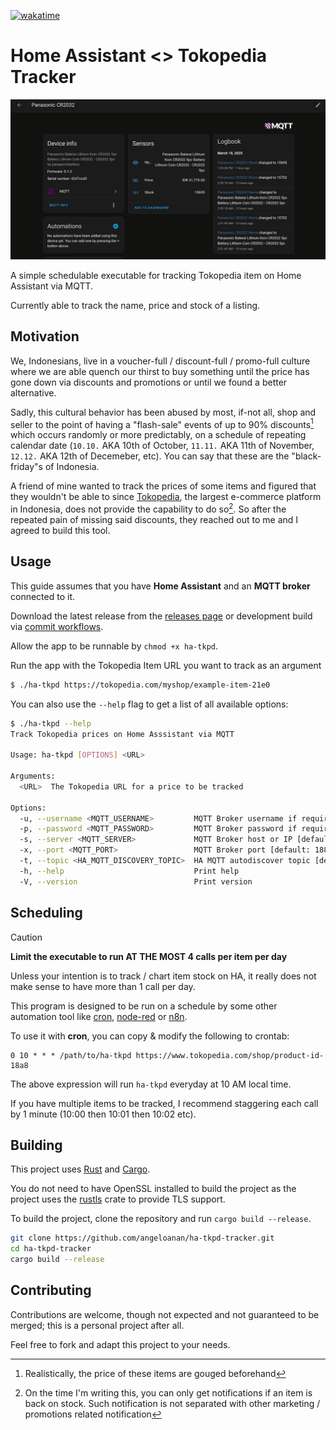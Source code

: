 [![wakatime](https://wakatime.com/badge/github/angeloanan/ha-tkpd-tracker.svg)](https://wakatime.com/badge/github/angeloanan/ha-tkpd-tracker)

# Home Assistant <> Tokopedia Tracker

![Image preview](./.github/images/preview.webp)

A simple schedulable executable for tracking Tokopedia item on Home Assistant via MQTT.

Currently able to track the name, price and stock of a listing.

## Motivation

We, Indonesians, live in a voucher-full / discount-full / promo-full culture where we are able quench our thirst to buy something until the price has gone down via discounts and promotions or until we found a better alternative.

Sadly, this cultural behavior has been abused by most, if-not all, shop and seller to the point of having a "flash-sale" events of up to 90% discounts[^1] which occurs randomly or more predictably, on a schedule of repeating calendar date (`10.10.` AKA 10th of October, `11.11.` AKA 11th of November, `12.12.` AKA 12th of Decemeber, etc). You can say that these are the "black-friday"s of Indonesia.

A friend of mine wanted to track the prices of some items and figured that they wouldn't be able to since [Tokopedia](https://tokopedia.com), the largest e-commerce platform in Indonesia, does not provide the capability to do so[^2]. So after the repeated pain of missing said discounts, they reached out to me and I agreed to build this tool.

## Usage

This guide assumes that you have **Home Assistant** and an **MQTT broker** connected to it.

Download the latest release from the [releases page](https://github.com/angeloanan/ha-tkpd-tracker/releases) or development build via [commit workflows](https://github.com/angeloanan/ha-tkpd-tracker/actions/workflows/dev.yml).

Allow the app to be runnable by `chmod +x ha-tkpd`.

Run the app with the Tokopedia Item URL you want to track as an argument

```sh
$ ./ha-tkpd https://tokopedia.com/myshop/example-item-21e0
```

You can also use the `--help` flag to get a list of all available options:

```bash
$ ./ha-tkpd --help
Track Tokopedia prices on Home Asssistant via MQTT

Usage: ha-tkpd [OPTIONS] <URL>

Arguments:
  <URL>  The Tokopedia URL for a price to be tracked

Options:
  -u, --username <MQTT_USERNAME>         MQTT Broker username if required
  -p, --password <MQTT_PASSWORD>         MQTT Broker password if required
  -s, --server <MQTT_SERVER>             MQTT Broker host or IP [default: localhost]
  -x, --port <MQTT_PORT>                 MQTT Broker port [default: 1883]
  -t, --topic <HA_MQTT_DISCOVERY_TOPIC>  HA MQTT autodiscover topic [default: homeassistant]
  -h, --help                             Print help
  -V, --version                          Print version
```

## Scheduling

> [!CAUTION]
> **Limit the executable to run AT THE MOST 4 calls per item per day**
>
> Unless your intention is to track / chart item stock on HA, it really does not make sense to have more than 1 call per day.


This program is designed to be run on a schedule by some other automation tool like [cron](https://linuxize.com/post/scheduling-cron-jobs-with-crontab/), [node-red](https://nodered.org/) or [n8n](https://n8n.io/).

To use it with **cron**, you can copy & modify the following to crontab:

```cron
0 10 * * * /path/to/ha-tkpd https://www.tokopedia.com/shop/product-id-18a8
```

The above expression will run `ha-tkpd` everyday at 10 AM local time.

If you have multiple items to be tracked, I recommend staggering each call by 1 minute (10:00 then 10:01 then 10:02 etc).

## Building

This project uses [Rust](https://www.rust-lang.org/) and [Cargo](https://doc.rust-lang.org/cargo/).

You do not need to have OpenSSL installed to build the project as the project uses the [rustls](https://github.com/rustls/rustls) crate to provide TLS support.

To build the project, clone the repository and run `cargo build --release`.

```bash
git clone https://github.com/angeloanan/ha-tkpd-tracker.git
cd ha-tkpd-tracker
cargo build --release
```

## Contributing

Contributions are welcome, though not expected and not guaranteed to be merged; this is a personal project after all.

Feel free to fork and adapt this project to your needs.

[^1]: Realistically, the price of these items are gouged beforehand
[^2]: On the time I'm writing this, you can only get notifications if an item is back on stock. Such notification is not separated with other marketing / promotions related notification

